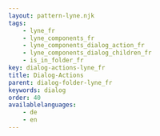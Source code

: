 ```yaml
---
layout: pattern-lyne.njk
tags: 
    - lyne_fr
    - lyne_components_fr
    - lyne_components_dialog_action_fr
    - lyne_components_dialog_children_fr
    - is_in_folder_fr
key: dialog-actions-lyne_fr
title: Dialog-Actions
parent: dialog-folder-lyne_fr
keywords: dialog
order: 40
availablelanguages: 
    - de
    - en
---
```

